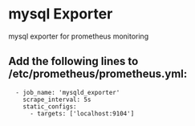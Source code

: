 # mysql Exporter

mysql exporter for prometheus monitoring


## Add the following lines to /etc/prometheus/prometheus.yml:
```
  - job_name: 'mysqld_exporter'
    scrape_interval: 5s
    static_configs:
      - targets: ['localhost:9104']
```
